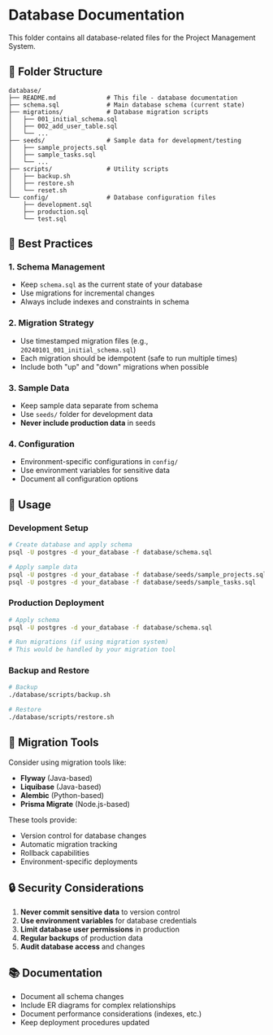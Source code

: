 # Database Documentation

This folder contains all database-related files for the Project Management System.

## 📁 Folder Structure

```
database/
├── README.md              # This file - database documentation
├── schema.sql             # Main database schema (current state)
├── migrations/            # Database migration scripts
│   ├── 001_initial_schema.sql
│   ├── 002_add_user_table.sql
│   └── ...
├── seeds/                 # Sample data for development/testing
│   ├── sample_projects.sql
│   ├── sample_tasks.sql
│   └── ...
├── scripts/               # Utility scripts
│   ├── backup.sh
│   ├── restore.sh
│   └── reset.sh
└── config/                # Database configuration files
    ├── development.sql
    ├── production.sql
    └── test.sql
```

## 🎯 Best Practices

### 1. Schema Management
- Keep `schema.sql` as the current state of your database
- Use migrations for incremental changes
- Always include indexes and constraints in schema

### 2. Migration Strategy
- Use timestamped migration files (e.g., `20240101_001_initial_schema.sql`)
- Each migration should be idempotent (safe to run multiple times)
- Include both "up" and "down" migrations when possible

### 3. Sample Data
- Keep sample data separate from schema
- Use `seeds/` folder for development data
- **Never include production data** in seeds

### 4. Configuration
- Environment-specific configurations in `config/`
- Use environment variables for sensitive data
- Document all configuration options

## 🚀 Usage

### Development Setup
```bash
# Create database and apply schema
psql -U postgres -d your_database -f database/schema.sql

# Apply sample data
psql -U postgres -d your_database -f database/seeds/sample_projects.sql
psql -U postgres -d your_database -f database/seeds/sample_tasks.sql
```

### Production Deployment
```bash
# Apply schema
psql -U postgres -d your_database -f database/schema.sql

# Run migrations (if using migration system)
# This would be handled by your migration tool
```

### Backup and Restore
```bash
# Backup
./database/scripts/backup.sh

# Restore
./database/scripts/restore.sh
```

## 🔧 Migration Tools

Consider using migration tools like:
- **Flyway** (Java-based)
- **Liquibase** (Java-based)
- **Alembic** (Python-based)
- **Prisma Migrate** (Node.js-based)

These tools provide:
- Version control for database changes
- Automatic migration tracking
- Rollback capabilities
- Environment-specific deployments

## 🔒 Security Considerations

1. **Never commit sensitive data** to version control
2. **Use environment variables** for database credentials
3. **Limit database user permissions** in production
4. **Regular backups** of production data
5. **Audit database access** and changes

## 📚 Documentation

- Document all schema changes
- Include ER diagrams for complex relationships
- Document performance considerations (indexes, etc.)
- Keep deployment procedures updated 